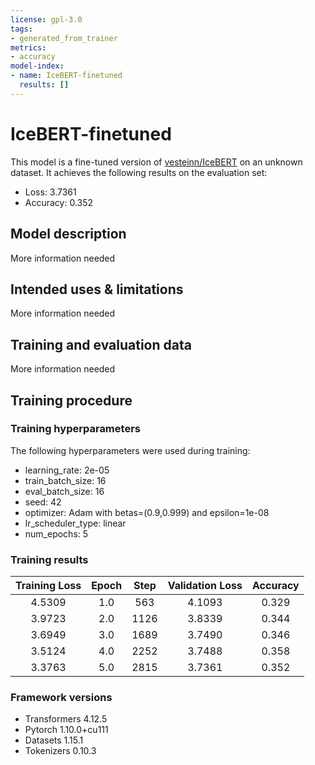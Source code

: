 ```yaml
---
license: gpl-3.0
tags:
- generated_from_trainer
metrics:
- accuracy
model-index:
- name: IceBERT-finetuned
  results: []
---
```


<!-- This model card has been generated automatically according to the information the Trainer had access to. You
should probably proofread and complete it, then remove this comment. -->

# IceBERT-finetuned

This model is a fine-tuned version of [vesteinn/IceBERT](https://huggingface.co/vesteinn/IceBERT) on an unknown dataset.
It achieves the following results on the evaluation set:
- Loss: 3.7361
- Accuracy: 0.352

## Model description

More information needed

## Intended uses & limitations

More information needed

## Training and evaluation data

More information needed

## Training procedure

### Training hyperparameters

The following hyperparameters were used during training:
- learning_rate: 2e-05
- train_batch_size: 16
- eval_batch_size: 16
- seed: 42
- optimizer: Adam with betas=(0.9,0.999) and epsilon=1e-08
- lr_scheduler_type: linear
- num_epochs: 5

### Training results

| Training Loss | Epoch | Step | Validation Loss | Accuracy |
|:-------------:|:-----:|:----:|:---------------:|:--------:|
| 4.5309        | 1.0   | 563  | 4.1093          | 0.329    |
| 3.9723        | 2.0   | 1126 | 3.8339          | 0.344    |
| 3.6949        | 3.0   | 1689 | 3.7490          | 0.346    |
| 3.5124        | 4.0   | 2252 | 3.7488          | 0.358    |
| 3.3763        | 5.0   | 2815 | 3.7361          | 0.352    |


### Framework versions

- Transformers 4.12.5
- Pytorch 1.10.0+cu111
- Datasets 1.15.1
- Tokenizers 0.10.3
